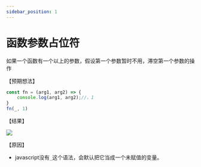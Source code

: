 ```yaml
---
sidebar_position: 1
---
```

# 函数参数占位符

如果一个函数有一个以上的参数，假设第一个参数暂时不用，滞空第一个参数的操作

【预期想法】

````javascript
const fn = (arg1, arg2) => {
    console.log(arg1, arg2);//，1
}
fn(_, 1)
````

【结果】

![](https://segmentfault.com/img/remote/1460000043802384/view)

【原因】

* javascript没有`_`这个语法，会默认把它当成一个未赋值的变量。